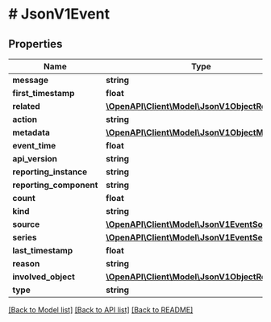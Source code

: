 # # JsonV1Event

## Properties

Name | Type | Description | Notes
------------ | ------------- | ------------- | -------------
**message** | **string** |  | [optional]
**first_timestamp** | **float** |  | [optional]
**related** | [**\OpenAPI\Client\Model\JsonV1ObjectReference**](JsonV1ObjectReference.md) |  | [optional]
**action** | **string** |  | [optional]
**metadata** | [**\OpenAPI\Client\Model\JsonV1ObjectMeta**](JsonV1ObjectMeta.md) |  | [optional]
**event_time** | **float** |  | [optional]
**api_version** | **string** |  | [optional]
**reporting_instance** | **string** |  | [optional]
**reporting_component** | **string** |  | [optional]
**count** | **float** |  | [optional]
**kind** | **string** |  | [optional]
**source** | [**\OpenAPI\Client\Model\JsonV1EventSource**](JsonV1EventSource.md) |  | [optional]
**series** | [**\OpenAPI\Client\Model\JsonV1EventSeries**](JsonV1EventSeries.md) |  | [optional]
**last_timestamp** | **float** |  | [optional]
**reason** | **string** |  | [optional]
**involved_object** | [**\OpenAPI\Client\Model\JsonV1ObjectReference**](JsonV1ObjectReference.md) |  | [optional]
**type** | **string** |  | [optional]

[[Back to Model list]](../../README.md#models) [[Back to API list]](../../README.md#endpoints) [[Back to README]](../../README.md)
